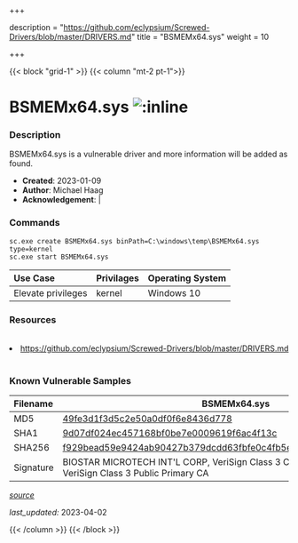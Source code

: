 +++

description = "https://github.com/eclypsium/Screwed-Drivers/blob/master/DRIVERS.md"
title = "BSMEMx64.sys"
weight = 10

+++


{{< block "grid-1" >}}
{{< column "mt-2 pt-1">}}


# BSMEMx64.sys ![:inline](/images/twitter_verified.png) 


### Description

BSMEMx64.sys is a vulnerable driver and more information will be added as found.

- **Created**: 2023-01-09
- **Author**: Michael Haag
- **Acknowledgement**:  | [](https://twitter.com/)

### Commands

```
sc.exe create BSMEMx64.sys binPath=C:\windows\temp\BSMEMx64.sys type=kernel
sc.exe start BSMEMx64.sys
```

| Use Case | Privilages | Operating System | 
|:---- | ---- | ---- |
| Elevate privileges | kernel | Windows 10 |

### Resources
<br>
<li><a href=" https://github.com/eclypsium/Screwed-Drivers/blob/master/DRIVERS.md"> https://github.com/eclypsium/Screwed-Drivers/blob/master/DRIVERS.md</a></li>
<br>

### Known Vulnerable Samples

| Filename | BSMEMx64.sys |
|:---- | ---- | 
| MD5 | <a href="https://www.virustotal.com/gui/file/49fe3d1f3d5c2e50a0df0f6e8436d778">49fe3d1f3d5c2e50a0df0f6e8436d778</a> |
| SHA1 | <a href="https://www.virustotal.com/gui/file/9d07df024ec457168bf0be7e0009619f6ac4f13c">9d07df024ec457168bf0be7e0009619f6ac4f13c</a> |
| SHA256 | <a href="https://www.virustotal.com/gui/file/f929bead59e9424ab90427b379dcdd63fbfe0c4fb5e1792e3a1685541cd5ec65">f929bead59e9424ab90427b379dcdd63fbfe0c4fb5e1792e3a1685541cd5ec65</a> |
| Signature | BIOSTAR MICROTECH INT&#39;L CORP, VeriSign Class 3 Code Signing 2009-2 CA, VeriSign Class 3 Public Primary CA   |


[*source*](https://github.com/magicsword-io/LOLDrivers/tree/main/yaml/bsmemx64.sys.yml)

*last_updated:* 2023-04-02








{{< /column >}}
{{< /block >}}
